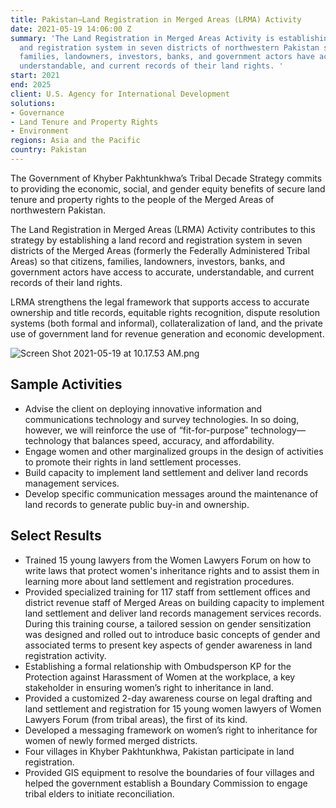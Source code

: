 ```yaml
---
title: Pakistan—Land Registration in Merged Areas (LRMA) Activity
date: 2021-05-19 14:06:00 Z
summary: 'The Land Registration in Merged Areas Activity is establishing a land record
  and registration system in seven districts of northwestern Pakistan so that citizens,
  families, landowners, investors, banks, and government actors have access to accurate,
  understandable, and current records of their land rights. '
start: 2021
end: 2025
client: U.S. Agency for International Development
solutions:
- Governance
- Land Tenure and Property Rights
- Environment
regions: Asia and the Pacific
country: Pakistan
---
```


The Government of Khyber Pakhtunkhwa’s Tribal Decade Strategy commits to providing the economic, social, and gender equity benefits of secure land tenure and property rights to the people of the Merged Areas of northwestern Pakistan.
 
The Land Registration in Merged Areas (LRMA) Activity contributes to this strategy by establishing a land record and registration system in seven districts of the Merged Areas (formerly the Federally Administered Tribal Areas) so that citizens, families, landowners, investors, banks, and government actors have access to accurate, understandable, and current records of their land rights. 
 
LRMA strengthens the legal framework that supports access to accurate ownership and title records, equitable rights recognition, dispute resolution systems (both formal and informal), collateralization of land, and the private use of government land for revenue generation and economic development.

![Screen Shot 2021-05-19 at 10.17.53 AM.png](/uploads/Screen%20Shot%202021-05-19%20at%2010.17.53%20AM.png)

## Sample Activities

* Advise the client on deploying innovative information and communications technology and survey technologies. In so doing, however, we will reinforce the use of “fit-for-purpose” technology—technology that balances speed, accuracy, and affordability.
* Engage women and other marginalized groups in the design of activities to promote their rights in land settlement processes.
* Build capacity to implement land settlement and deliver land records management services. 
* Develop specific communication messages around the maintenance of land records to generate public buy-in and ownership.

## Select Results

* Trained 15 young lawyers from the Women Lawyers Forum on how to write laws that protect women's inheritance rights and to assist them in learning more about land settlement and registration procedures.
* Provided specialized training for 117 staff from settlement offices and district revenue staff of Merged Areas on building capacity to implement land settlement and deliver land records management services records. During this training course, a tailored session on gender sensitization was designed and rolled out to introduce basic concepts of gender and associated terms to present key aspects of gender awareness in land registration activity. 
* Establishing a formal relationship with Ombudsperson KP for the Protection against Harassment of Women at the workplace, a key stakeholder in ensuring women’s right to inheritance in land. 
* Provided a customized 2-day awareness course on legal drafting and land settlement and registration for 15 young women lawyers of Women Lawyers Forum (from tribal areas), the first of its kind. 
* Developed a messaging framework on women’s right to inheritance for women of newly formed merged districts.
* Four villages in Khyber Pakhtunkhwa, Pakistan participate in land registration. 
* Provided GIS equipment to resolve the boundaries of four villages and helped the government establish a Boundary Commission to engage tribal elders to initiate reconciliation.
